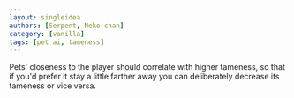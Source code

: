 ```yaml
---
layout: singleidea
authors: [Serpent, Neko-chan]
category: [vanilla]
tags: [pet ai, tameness]
---
```

Pets' closeness to the player should correlate with higher tameness, so that if you'd prefer it stay a little farther away you can deliberately decrease its tameness or vice versa.
